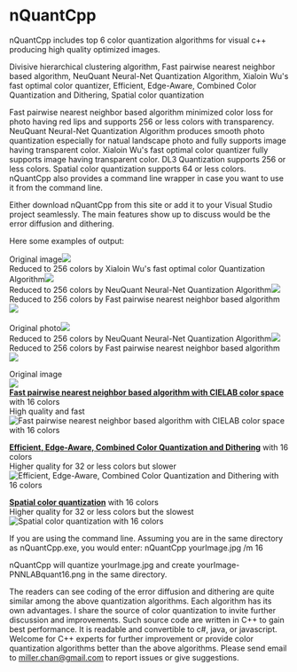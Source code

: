 # nQuantCpp
nQuantCpp includes top 6 color quantization algorithms for visual c++ producing high quality optimized images.

Divisive hierarchical clustering algorithm,
Fast pairwise nearest neighbor based algorithm, 
NeuQuant Neural-Net Quantization Algorithm, 
Xialoin Wu's fast optimal color quantizer, 
Efficient, Edge-Aware, Combined Color Quantization and Dithering,
Spatial color quantization

Fast pairwise nearest neighbor based algorithm minimized color loss for photo having red lips and supports 256 or less colors with transparency. NeuQuant Neural-Net Quantization Algorithm produces smooth photo quantization especially for natual landscape photo and fully supports image having transparent color. Xialoin Wu's fast optimal color quantizer fully supports image having transparent color. DL3 Quantization supports 256 or less colors. Spatial color quantization supports 64 or less colors. nQuantCpp also provides a command line wrapper in case you want to use it from the command line.

Either download nQuantCpp from this site or add it to your Visual Studio project seamlessly.
The main features show up to discuss would be the error diffusion and dithering.

Here some examples of output:

Original image<img src="https://i.stack.imgur.com/fOcIL.png" /><br>
Reduced to 256 colors by Xialoin Wu's fast optimal color Quantization Algorithm<img src="https://i.stack.imgur.com/DCMBt.png" /><br>
Reduced to 256 colors by NeuQuant Neural-Net Quantization Algorithm<img src="https://i.stack.imgur.com/9lnWH.png" /><br>
Reduced to 256 colors by Fast pairwise nearest neighbor based algorithm<img src="https://i.stack.imgur.com/RX2dK.png" /><br><br>
Original photo<img src="https://i.stack.imgur.com/jFvEG.jpg" /><br>
Reduced to 256 colors by NeuQuant Neural-Net Quantization Algorithm<img src="https://i.stack.imgur.com/yJIjQ.gif" />
Reduced to 256 colors by Fast pairwise nearest neighbor based algorithm<img src="https://i.stack.imgur.com/dPTml.gif" />

<p>Original image<br><img src="https://i.stack.imgur.com/F90bn.jpg" /><br>
<b><a href="http://www.cs.joensuu.fi/sipu/pub/Threshold-JEI.pdf">Fast pairwise nearest neighbor based algorithm with CIELAB color space</a></b> with 16 colors<br>
High quality and fast<br>
<img src="https://i.stack.imgur.com/2kFxV.png" alt="Fast pairwise nearest neighbor based algorithm with CIELAB color space with 16 colors"></p>
<p><b><a href="http://cg.cs.tsinghua.edu.cn/people/~huanghz/publications/TIP-2015-CombinedColorQuantization.pdf">Efficient, Edge-Aware, Combined Color Quantization and Dithering</a></b> with 16 colors<br>
Higher quality for 32 or less colors but slower<br>
<img src="https://i.stack.imgur.com/cVYMP.png" alt="Efficient, Edge-Aware, Combined Color Quantization and Dithering with 16 colors"></p>
<p><b><a href="https://people.eecs.berkeley.edu/~dcoetzee/downloads/scolorq/">Spatial color quantization</a></b> with 16 colors<br>
Higher quality for 32 or less colors but the slowest<br>
<img src="https://i.stack.imgur.com/DVdGv.png" alt="Spatial color quantization with 16 colors"></p>

If you are using the command line. Assuming you are in the same directory as nQuantCpp.exe, you would enter: nQuantCpp yourImage.jpg /m 16

nQuantCpp will quantize yourImage.jpg and create yourImage-PNNLABquant16.png in the same directory.

The readers can see coding of the error diffusion and dithering are quite similar among the above quantization algorithms. 
Each algorithm has its own advantages. I share the source of color quantization to invite further discussion and improvements.
Such source code are written in C++ to gain best performance. It is readable and convertible to c#, java, or javascript.
Welcome for C++ experts for further improvement or provide color quantization algorithms better than the above algorithms.
Please send email to miller.chan@gmail.com to report issues or give suggestions.
